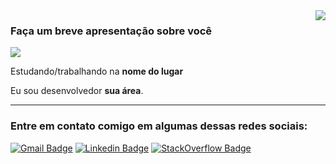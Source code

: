 <img align='right' src="https://github-readme-stats.vercel.app/api?username=iuricode&show_icons=true&title_color=783c00&text_color=af552e&icon_color=783c00&bg_color=f8efd4&cache_seconds=2300">

### Faça um breve apresentação sobre você

<img src="https://img.shields.io/static/v1?label=Overview&message=SEUNOME&color=f8efd4&style=for-the-badge&logo=GitHub">

<p>

Estudando/trabalhando na **nome do lugar**<br/>

Eu sou desenvolvedor **sua área**.


</p>
<hr>

### Entre em contato comigo em algumas dessas redes sociais:

[![Gmail Badge](https://img.shields.io/badge/-Email-f8efd4?style=flat-square&logo=Gmail&logoColor=783c00&link=mailto:seu-email)](mailto:seu-email)
[![Linkedin Badge](https://img.shields.io/badge/-LinkedIn-f8efd4?style=flat-square&logo=Linkedin&logoColor=783c00&link=link-do-seu-linkedin)](link-do-seu-linkedin)
[![StackOverflow Badge](https://img.shields.io/badge/-StackOverflow-f8efd4?style=flat-square&logo=StackOverflow&logoColor=783c00&link=link-do-seu-stackoverflow)](link-do-seu-stackoverflow)
